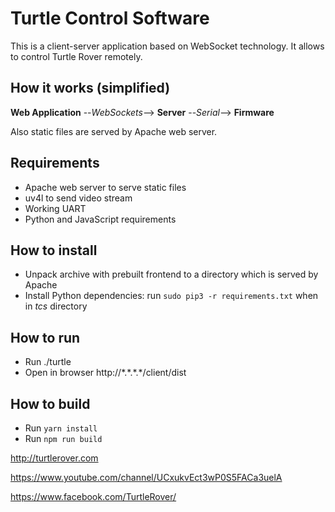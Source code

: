 # Turtle Control Software

This is a client-server application based on WebSocket technology. It allows to control Turtle Rover remotely.

## How it works (simplified)

**Web Application** --_WebSockets_--> **Server** --_Serial_--> **Firmware**

Also static files are served by Apache web server.

## Requirements
 * Apache web server to serve static files
 * uv4l to send video stream
 * Working UART
 * Python and JavaScript requirements

## How to install
 * Unpack archive with prebuilt frontend to a directory which is served by Apache
 * Install Python dependencies: run `sudo pip3 -r requirements.txt` when in _tcs_ directory

## How to run
 * Run ./turtle
 * Open in browser http://\*.\*.\*.\*/client/dist

## How to build
 * Run `yarn install`
 * Run `npm run build`
 
http://turtlerover.com

https://www.youtube.com/channel/UCxukvEct3wP0S5FACa3uelA

https://www.facebook.com/TurtleRover/
